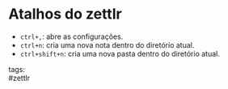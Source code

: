 # Atalhos do zettlr

* `ctrl+,`: abre as configurações.
* `ctrl+n`: cria uma nova nota dentro do diretório atual. 
* `ctrl+shift+n`: cria uma nova pasta dentro do diretório atual.

tags:  
    #zettlr 